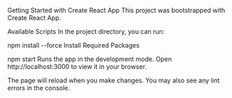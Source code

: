 Getting Started with Create React App
This project was bootstrapped with Create React App.

Available Scripts
In the project directory, you can run:

npm install --force
Install Required Packages

npm start
Runs the app in the development mode.
Open http://localhost:3000 to view it in your browser.

The page will reload when you make changes.
You may also see any lint errors in the console.
